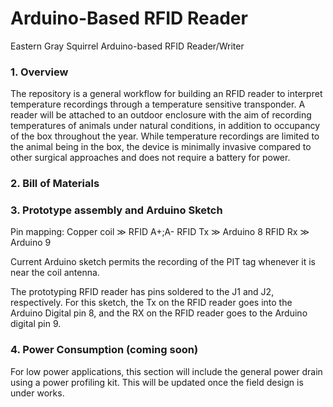 # Arduino-Based RFID Reader

Eastern Gray Squirrel Arduino-based RFID Reader/Writer 

<h3> 1. Overview </h3>
The repository is a general workflow for building an RFID reader to interpret temperature recordings through a temperature sensitive transponder. A reader will be attached to an outdoor enclosure with the aim of recording temperatures of animals under natural conditions, in addition to occupancy of the box throughout the year. While temperature recordings are limited to the animal being in the box, the device is minimally invasive compared to other surgical approaches and does not require a battery for power. 

<h3>2. Bill of Materials</h3>

<h3>3. Prototype assembly and Arduino Sketch</h3>

Pin mapping:
Copper coil ≫ RFID A+;A-
RFID Tx ≫ Arduino 8
RFID Rx ≫ Arduino 9

Current Arduino sketch permits the recording of the PIT tag whenever it is near the coil antenna. 

The prototyping RFID reader has pins soldered to the J1 and J2, respectively. For this sketch, the Tx on the RFID reader goes into the Arduino Digital pin 8, and the RX on the RFID reader goes to the Arduino digital pin 9.


<h3>4. Power Consumption (coming soon)</h3>

For low power applications, this section will include the general power drain using a power profiling kit. This will be updated once the field design is under works. 
